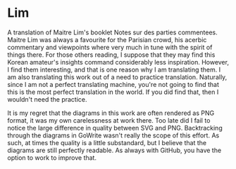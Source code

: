 # Lim
A translation of Maitre Lim's booklet Notes sur des parties commentees. Maitre Lim was always a favourite for the Parisian crowd, his acerbic commentary and viewpoints where very much in tune with the spirit of things there. For those others reading, I suppose that they may find this Korean amateur's insights command considerably less inspiration. However, I find them interesting, and that is one reason why I am translating them. I am also translating this work out of a need to practice translation. Naturally, since I am not a perfect translating machine, you're not going to find that this is the most perfect translation in the world. If you did find that, then I wouldn't need the practice.

It is my regret that the diagrams in this work are often rendered as PNG format, it was my own carelessness at work there. Too late did I fail to notice the large difference in quality between SVG and PNG. Backtracking through the diagrams in GoWrite wasn't really the scope of this effort. As such, at times the quality is a little substandard, but I believe that the diagrams are still perfectly readable. As always with GitHub, you have the option to work to improve that.
